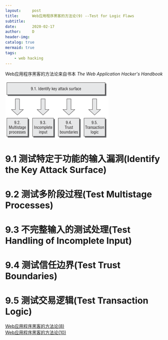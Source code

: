 ```yaml
---
layout:     post
title:      Web应用程序黑客的方法论(9) --Test for Logic Flaws
subtitle:
date:       2020-02-17
author:     D
header-img: 
catalog: true
mermaid: true
tags:
    - web hacking
---
```


Web应用程序黑客的方法论来自书本 *The Web Application Hacker's Handbook* <br>

![Test for Logic Flaws](/img/test-for-logic-flaws.png)

# 9.1 测试特定于功能的输入漏洞(Identify the Key Attack Surface)
# 9.2 测试多阶段过程(Test Multistage Processes)
# 9.3 不完整输入的测试处理(Test Handling of Incomplete Input)
# 9.4 测试信任边界(Test Trust Boundaries)
# 9.5 测试交易逻辑(Test Transaction Logic)


[Web应用程序黑客的方法论(8)](https://dm116.github.io/2020/02/16/web-application-hacker-methodology_8/)<br>
[Web应用程序黑客的方法论(10)](https://dm116.github.io/2020/02/17/web-application-hacker-methodology_10/)<br>




